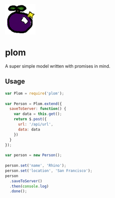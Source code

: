 ![Plom](./Plom.png)

# plom

A super simple model written with promises in mind.

## Usage

```javascript
var Plom = require('plom');

var Person = Plom.extend({
  saveToServer: function() {
    var data = this.get();
    return $.post({
      url: '/api/url',
      data: data
    })
  }
});

var person = new Person();

person.set('name', 'Rhino');
person.set('location', 'San Francisco');
person
  .saveToServer()
  .then(console.log)
  .done();
```
